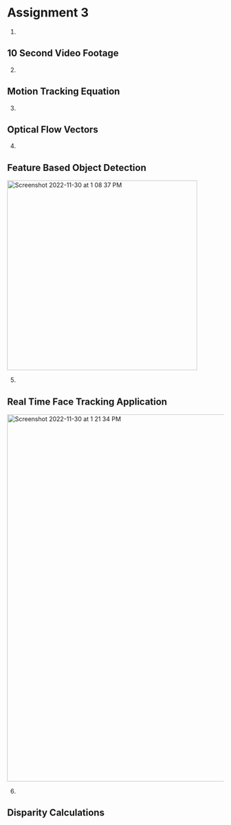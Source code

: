 # Assignment 3

1.
## 10 Second Video Footage



2.
## Motion Tracking Equation


3.
## Optical Flow Vectors 


4.
## Feature Based Object Detection
<img width="442" alt="Screenshot 2022-11-30 at 1 08 37 PM" src="https://user-images.githubusercontent.com/50552494/204875087-cf60e332-e5df-47bf-ae7a-d8750665dae1.png">

5.
## Real Time Face Tracking Application
<img width="855" alt="Screenshot 2022-11-30 at 1 21 34 PM" src="https://user-images.githubusercontent.com/50552494/204877701-3319a7ef-4db6-410a-97f1-ad1eb7543070.png">

6.
## Disparity Calculations 
